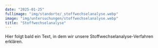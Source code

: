 ```yaml
---
date: "2025-01-25"
fullimage: "img/standorte/_stoffwechselanalyse.webp"
image: "img/untersuchungen/stoffwechselanalyse.webp"
title: "Stoffwechselanalyse"
---
```


Hier folgt bald ein Text, in dem wir unsere Stoffwechselanalyse-Verfahren erklären.
